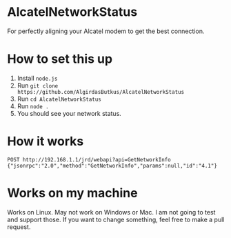 # AlcatelNetworkStatus
For perfectly aligning your Alcatel modem to get the best connection.

# How to set this up
1. Install `node.js`
2. Run `git clone https://github.com/AlgirdasButkus/AlcatelNetworkStatus`
3. Run `cd AlcatelNetworkStatus`
4. Run `node .`
5. You should see your network status.

# How it works
```
POST http://192.168.1.1/jrd/webapi?api=GetNetworkInfo
{"jsonrpc":"2.0","method":"GetNetworkInfo","params":null,"id":"4.1"}
```

# Works on my machine
Works on Linux. May not work on Windows or Mac. I am not going to test and support those.
If you want to change something, feel free to make a pull request.
